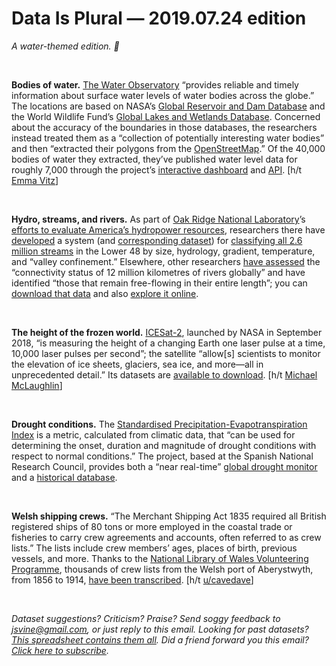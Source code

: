 Data Is Plural — 2019.07.24 edition
===================================

*A water-themed edition. 🐳*

&nbsp;

**Bodies of water.** [The Water Observatory](https://www.blue-dot-observatory.com/aboutwaterobservatory) “provides reliable and timely information about surface water levels of water bodies across the globe.” The locations are based on NASA’s [Global Reservoir and Dam Database](https://sedac.ciesin.columbia.edu/data/set/grand-v1-dams-rev01) and the World Wildlife Fund’s [Global Lakes and Wetlands Database](https://www.worldwildlife.org/pages/global-lakes-and-wetlands-database). Concerned about the accuracy of the boundaries in those databases, the researchers instead treated them as a “collection of potentially interesting water bodies” and then “extracted their polygons from the [OpenStreetMap](https://www.openstreetmap.org/).” Of the 40,000 bodies of water they extracted, they’ve published water level data for roughly 7,000 through the project’s [interactive dashboard](https://water.blue-dot-observatory.com) and [API](https://forum.sentinel-hub.com/t/water-observatory-backend-example/859/2). [h/t [Emma Vitz](https://twitter.com/EmmaVitz/status/1132466425157709825)]

&nbsp;

**Hydro, streams, and rivers.** As part of [Oak Ridge National Laboratory](https://www.ornl.gov/)’s [efforts to evaluate America’s hydropower resources](https://hydrosource.ornl.gov/), researchers there have [developed](https://www.nature.com/articles/sdata201917) a system (and [corresponding dataset](https://springernature.figshare.com/collections/A_Stream_Classification_System_for_the_Conterminous_United_States/4233740)) for [classifying all 2.6 million streams](https://hydrosource.ornl.gov/environmental-information/us-stream-classification-system) in the Lower 48 by size, hydrology, gradient, temperature, and “valley confinement.” Elsewhere, other researchers [have assessed](https://www.nature.com/articles/s41586-019-1111-9) the “connectivity status of 12 million kilometres of rivers globally” and have identified “those that remain free-flowing in their entire length”; you can [download that data](https://figshare.com/articles/Mapping_the_world_s_free-flowing_rivers_data_set_and_technical_documentation/7688801) and also [explore it online](http://hydrolab.io/ffr/#).

&nbsp;

**The height of the frozen world.** [ICESat-2](https://nsidc.org/data/icesat-2), launched by NASA in September 2018, “is measuring the height of a changing Earth one laser pulse at a time, 10,000 laser pulses per second”; the satellite “allow[s] scientists to monitor the elevation of ice sheets, glaciers, sea ice, and more—all in unprecedented detail.” Its datasets are [available to download](https://nsidc.org/data/icesat-2/data-sets). [h/t [Michael McLaughlin](https://www.datainnovation.org/2019/06/tracking-the-height-of-glaciers/)]

&nbsp;

**Drought conditions.** The [Standardised Precipitation-Evapotranspiration Index](http://spei.csic.es/index.html) is a metric, calculated from climatic data, that “can be used for determining the onset, duration and magnitude of drought conditions with respect to normal conditions.” The project, based at the Spanish National Research Council, provides both a “near real-time” [global drought monitor](http://spei.csic.es/map/maps.html) and a [historical database](http://spei.csic.es/database.html).

&nbsp;

**Welsh shipping crews.** “The Merchant Shipping Act 1835 required all British registered ships of 80 tons or more employed in the coastal trade or fisheries to carry crew agreements and accounts, often referred to as crew lists.” The lists include crew members’ ages, places of birth, previous vessels, and more. Thanks to the [National Library of Wales Volunteering Programme](https://www.library.wales/about-nlw/work-with-us/volunteer/), thousands of crew lists from the Welsh port of Aberystwyth, from 1856 to 1914, [have been transcribed](https://www.library.wales/collections/activities/research/nlw-data/aberystwyth-shipping-records-dataset/). [h/t [u/cavedave](https://www.reddit.com/r/datasets/comments/c07970/aberystwyth_shipping_records/)]

&nbsp;

*Dataset suggestions? Criticism? Praise? Send soggy feedback to <jsvine@gmail.com>, or just reply to this email. Looking for past datasets? [This spreadsheet contains them all](https://docs.google.com/spreadsheets/d/1wZhPLMCHKJvwOkP4juclhjFgqIY8fQFMemwKL2c64vk). Did a friend forward you this email? [Click here to subscribe](https://tinyletter.com/data-is-plural).*
